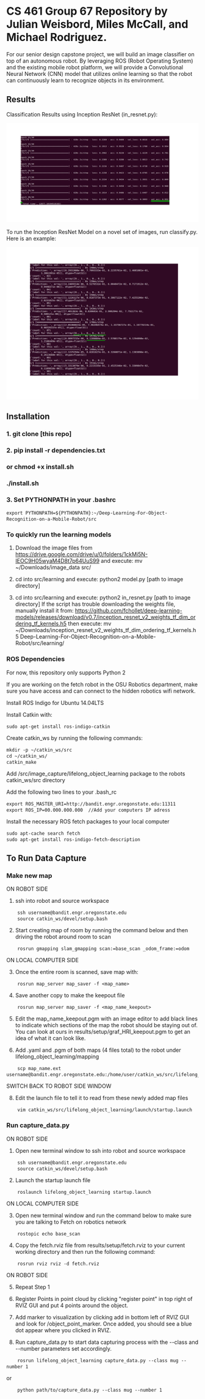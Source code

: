# CS 461 Group 67 Repository by Julian Weisbord, Miles McCall, and Michael Rodriguez.

For our senior design capstone project, we will build an image classifier on top of an autonomous robot. By leveraging ROS (Robot Operating System) and the existing mobile robot platform, we will provide a Convolutional Neural Network (CNN) model that utilizes online learning so that the robot can continuously learn to recognize objects in its environment.

## Results
Classification Results using Inception ResNet (in_resnet.py):

![Deep-Learning-For-Object-Recognition-on-a-Mobile-Robot-in_resnet_results](https://raw.githubusercontent.com/julianweisbord/Deep-Learning-For-Object-Recognition-on-a-Mobile-Robot/master/docs/readme_imgs/in_resnet_results.png)

To run the Inception ResNet Model on a novel set of images, run classify.py.
Here is an example:

![Deep-Learning-For-Object-Recognition-on-a-Mobile-Robot-classifications](https://raw.githubusercontent.com/julianweisbord/Deep-Learning-For-Object-Recognition-on-a-Mobile-Robot/master/docs/readme_imgs/classifications.png)

## Installation
### 1. git clone [this repo]
### 2. pip install -r dependencies.txt
### or chmod +x install.sh
### ./install.sh
### 3. Set PYTHONPATH in your .bashrc
	export PYTHONPATH=${PYTHONPATH}:~/Deep-Learning-For-Object-Recognition-on-a-Mobile-Robot/src
### To quickly run the learning models
1. Download the image files from https://drive.google.com/drive/u/0/folders/1ckMi5N-IEOC9H05wyaM4D8t7p64UuS99
and execute: mv ~/Downloads/image_data src/

2. cd into src/learning and execute: python2 model.py [path to image directory]

3. cd into src/learning and execute: python2 in_resnet.py [path to image directory]
	If the script has trouble downloading the weights file, manually install it from:
	https://github.com/fchollet/deep-learning-models/releases/download/v0.7/inception_resnet_v2_weights_tf_dim_ordering_tf_kernels.h5
	then execute: mv ~/Downloads/inception_resnet_v2_weights_tf_dim_ordering_tf_kernels.h5 Deep-Learning-For-Object-Recognition-on-a-Mobile-Robot/src/learning/

### ROS Dependencies
For now, this repository only supports Python 2

If you are working on the fetch robot in the OSU Robotics department, make sure you have access and can connect to the hidden robotics wifi network.

Install ROS Indigo for Ubuntu 14.04LTS

Install Catkin with:

	sudo apt-get install ros-indigo-catkin

Create catkin_ws by running the following commands:

	mkdir -p ~/catkin_ws/src
	cd ~/catkin_ws/
	catkin_make

Add /src/image_capture/lifelong_object_learning package to the robots catkin_ws/src directory

Add the following two lines to your .bash_rc

	export ROS_MASTER_URI=http://bandit.engr.oregonstate.edu:11311
	export ROS_IP=00.000.000.000  //Add your computers IP adress

Install the necessary ROS fetch packages to your local computer

	sudo apt-cache search fetch
	sudo apt-get install ros-indigo-fetch-description

## To Run Data Capture

### Make new map

ON ROBOT SIDE

1. ssh into  robot and source workspace
```
	ssh username@bandit.engr.oregonstate.edu
	source catkin_ws/devel/setup.bash
```
2. Start creating map of room by running the command below and then driving the robot around room to scan
```
	rosrun gmapping slam_gmapping scan:=base_scan _odom_frame:=odom
```
ON LOCAL COMPUTER SIDE

3. Once the entire room is scanned, save map with:
```
	rosrun map_server map_saver -f <map_name>
```
4. Save another copy to make the keepout file
```
	rosrun map_server map_saver -f <map_name_keepout>
```
5. Edit the map_name_keepout.pgm with an image editor to add black lines to indicate which sections of the map the robot should be staying out of. You can look at ours in results/setup/graf_HRI_keepout.pgm to get an idea of what it can look like.

7. Add .yaml and .pgm of both maps (4 files total) to the robot under lifelong_object_learning/mapping
```
	scp map_name.ext username@bandit.engr.oregonstate.edu:/home/user/catkin_ws/src/lifelong_object_learning/mapping/
```
SWITCH BACK TO ROBOT SIDE WINDOW

8. Edit the launch file to tell it to read from these newly added map files
```
	vim catkin_ws/src/lifelong_object_learning/launch/startup.launch
```

### Run capture_data.py

ON ROBOT SIDE

1. Open new terminal window to ssh into robot and source workspace
```
	ssh username@bandit.engr.oregonstate.edu
	source catkin_ws/devel/setup.bash
```
2. Launch the startup launch file
```
	roslaunch lifelong_object_learning startup.launch
```
ON LOCAL COMPUTER SIDE

3. Open new terminal window and run the command below to make sure you are talking to Fetch on robotics network
```
	rostopic echo base_scan
```
4. Copy the fetch.rviz file from results/setup/fetch.rviz to your current working directory and then run the following command:
```
	rosrun rviz rviz -d fetch.rviz
```
ON ROBOT SIDE

5. Repeat Step 1

6. Register Points in point cloud by clicking "register point" in top right of RVIZ GUI and put 4 points around the object.

7. Add marker to visualization by clicking add in bottom left of RVIZ GUI and look for /object_point_marker. Once added, you should see a blue dot appear where you clicked in RVIZ.

8. Run capture_data.py to start data capturing process with the --class and --number parameters set accordingly.

```
	rosrun lifelong_object_learning capture_data.py --class mug --number 1
```
or

```
	python path/to/capture_data.py --class mug --number 1
```
